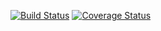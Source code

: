 [![Build Status](https://travis-ci.org/magfest/magprime.svg)](https://travis-ci.org/magfest/magprime) [![Coverage Status](https://coveralls.io/repos/github/magfest/magprime/badge.svg?branch=master)](https://coveralls.io/github/magfest/magprime?branch=master)
